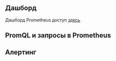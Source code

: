## Дашборд 

Дашборд Prometheus доступ [здесь](https://[[HOST_SUBDOMAIN]]-9090-[[KATACODA_HOST]].environments.katacoda.com/)

## PromQL и запросы в Prometheus

## Алертинг
